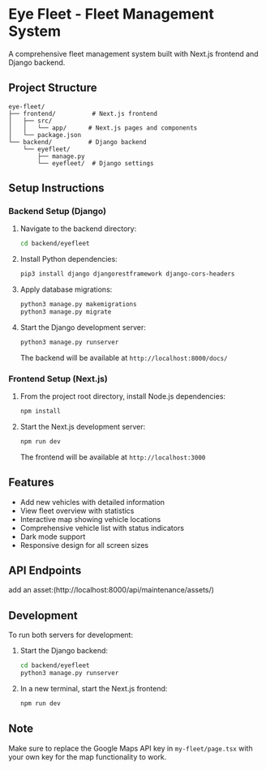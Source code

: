 # Eye Fleet - Fleet Management System

A comprehensive fleet management system built with Next.js frontend and Django backend.

## Project Structure

```
eye-fleet/
├── frontend/          # Next.js frontend
│   ├── src/
│   │   └── app/      # Next.js pages and components
│   └── package.json
└── backend/          # Django backend
    └── eyefleet/
        ├── manage.py
        └── eyefleet/  # Django settings
```

## Setup Instructions

### Backend Setup (Django)

1. Navigate to the backend directory:
   ```bash
   cd backend/eyefleet
   ```

2. Install Python dependencies:
   ```bash
   pip3 install django djangorestframework django-cors-headers
   ```

3. Apply database migrations:
   ```bash
   python3 manage.py makemigrations
   python3 manage.py migrate
   ```

4. Start the Django development server:
   ```bash
   python3 manage.py runserver
   ```
   The backend will be available at `http://localhost:8000/docs/`

### Frontend Setup (Next.js)

1. From the project root directory, install Node.js dependencies:
   ```bash
   npm install
   ```

2. Start the Next.js development server:
   ```bash
   npm run dev
   ```
   The frontend will be available at `http://localhost:3000`

## Features

- Add new vehicles with detailed information
- View fleet overview with statistics
- Interactive map showing vehicle locations
- Comprehensive vehicle list with status indicators
- Dark mode support
- Responsive design for all screen sizes

## API Endpoints


add an asset:(http://localhost:8000/api/maintenance/assets/) 

## Development

To run both servers for development:

1. Start the Django backend:
   ```bash
   cd backend/eyefleet
   python3 manage.py runserver
   ```

2. In a new terminal, start the Next.js frontend:
   ```bash
   npm run dev
   ```

## Note

Make sure to replace the Google Maps API key in `my-fleet/page.tsx` with your own key for the map functionality to work.
